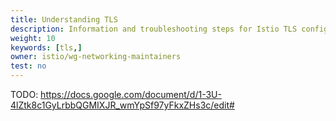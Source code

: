 ```yaml
---
title: Understanding TLS
description: Information and troubleshooting steps for Istio TLS configurations
weight: 10
keywords: [tls,]
owner: istio/wg-networking-maintainers
test: no
---
```


TODO: https://docs.google.com/document/d/1-3U-4lZtk8c1GyLrbbQGMIXJR_wmYpSf97yFkxZHs3c/edit#
